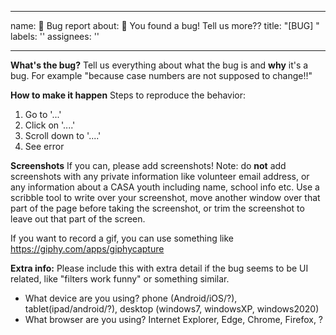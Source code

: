 
---
name: 🐛 Bug report
about: 🐛 You found a bug! Tell us more??
title: "[BUG] "
labels: ''
assignees: ''

---

**What's the bug?**
Tell us everything about what the bug is and **why** it's a bug. For example "because case numbers are not supposed to change!!"

**How to make it happen**
Steps to reproduce the behavior:
1. Go to '...'
1. Click on '....'
1. Scroll down to '....'
1. See error

**Screenshots**
If you can, please add screenshots! Note: do **not** add screenshots with any private information like volunteer email address, or any information about a CASA youth including name, school info etc. Use a scribble tool to write over your screenshot, move another window over that part of the page before taking the screenshot, or trim the screenshot to leave out that part of the screen. 

If you want to record a gif, you can use something like https://giphy.com/apps/giphycapture

**Extra info:**
Please include this with extra detail if the bug seems to be UI related, like "filters work funny" or something similar. 
- What device are you using? phone (Android/iOS/?), tablet(ipad/android/?), desktop (windows7, windowsXP, windows2020)
- What browser are you using? Internet Explorer, Edge, Chrome, Firefox, ?
